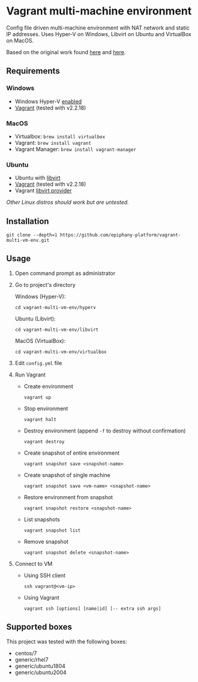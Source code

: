 # Vagrant multi-machine environment

Config file driven multi-machine environment with NAT network and static IP addresses. Uses Hyper-V on Windows, Libvirt on Ubuntu and VirtualBox on MacOS.

Based on the original work found [here](https://github.com/to-bar/vagrant-hyperv-multi-vm-env) and [here](https://github.com/seriva/vm-cluster).

## Requirements

### Windows

- Windows Hyper-V [enabled](https://docs.microsoft.com/en-us/virtualization/hyper-v-on-windows/quick-start/enable-hyper-v)
- [Vagrant](https://www.vagrantup.com/downloads.html) (tested with v2.2.18)

### MacOS

- Virtualbox: `brew install virtualbox`
- Vagrant: `brew install vagrant`
- Vagrant Manager: `brew install vagrant-manager`

### Ubuntu

- Ubuntu with [libvirt](https://ubuntu.com/server/docs/virtualization-libvirt)
- [Vagrant](https://www.vagrantup.com/downloads.html) (tested with v2.2.18)
- Vagrant [libvirt provider](https://github.com/vagrant-libvirt/vagrant-libvirt)

*Other Linux distros should work but are untested.*

## Installation

```shell
git clone --depth=1 https://github.com/epiphany-platform/vagrant-multi-vm-env.git
```

## Usage

1. Open command prompt as administrator
2. Go to project's directory

    Windows (Hyper-V):

    ```shell
    cd vagrant-multi-vm-env/hyperv
    ```

    Ubuntu (Libvirt):

    ```shell
    cd vagrant-multi-vm-env/libvirt
    ```

    MacOS (VirtualBox):

    ```shell
    cd vagrant-multi-vm-env/virtualbox
    ```

3. Edit `config.yml` file
4. Run Vagrant

    - Create environment

        ```shell
        vagrant up
        ```

    - Stop environment

        ```shell
        vagrant halt
        ```

    - Destroy environment (append `-f` to destroy without confirmation)

        ```shell
        vagrant destroy
        ```

    - Create snapshot of entire environment

        ```shell
        vagrant snapshot save <snapshot-name>
        ```

    - Create snapshot of single machine

        ```shell
        vagrant snapshot save <vm-name> <snapshot-name>
        ```

    - Restore environment from snapshot

        ```shell
        vagrant snapshot restore <snapshot-name>
        ```

    - List snapshots

        ```shell
        vagrant snapshot list
        ```

    - Remove snapshot

        ```shell
        vagrant snapshot delete <snapshot-name>
        ```

5. Connect to VM

    - Using SSH client

        ```shell
        ssh vagrant@<vm-ip>
        ```

    - Using Vagrant

        ```shell
        vagrant ssh [options] [name|id] [-- extra ssh args]
        ```

## Supported boxes

This project was tested with the following boxes:

- centos/7
- generic/rhel7
- generic/ubuntu1804
- generic/ubuntu2004
